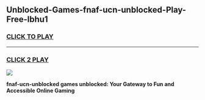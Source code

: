 
## Unblocked-Games-fnaf-ucn-unblocked-Play-Free-lbhu1
<h3>
<a href="https://premium76.site?title=fnaf-ucn-unblocked&ref=23A">CLICK TO PLAY</a></h3>
<hr>

<h3>
<a href="https://premium76.site?title=fnaf-ucn-unblocked&ref=23A">CLICK 2 PLAY</a>
  
</h3>

<a href="https://premium76.site?title=fnaf-ucn-unblocked&ref=23A"><img src="https://clearcache.store/games.png"></a>


**fnaf-ucn-unblocked games unblocked: Your Gateway to Fun and Accessible Online Gaming**

